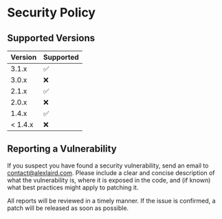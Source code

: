 # Security Policy

## Supported Versions

| Version | Supported          |
| ------- | ------------------ |
| 3.1.x   | :white_check_mark: |
| 3.0.x   | :x:                |
| 2.1.x   | :white_check_mark: |
| 2.0.x   | :x:                |
| 1.4.x   | :white_check_mark: |
| < 1.4.x | :x:                |

## Reporting a Vulnerability

If you suspect you have found a security vulnerability, send an email to [contact@alexlaird.com](mailto:contact@alexlaird.com).
Please include a clear and concise description of what the vulnerability is, where it is exposed in the code, and (if
known) what best practices might apply to patching it.

All reports will be reviewed in a timely manner. If the issue is confirmed, a patch will be released as soon as
possible.

